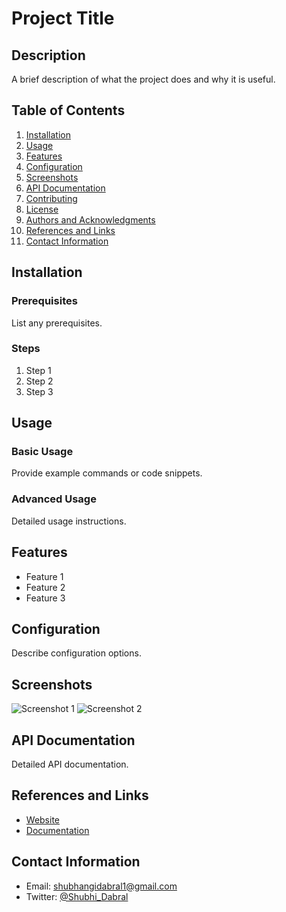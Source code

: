 # Project Title

## Description
A brief description of what the project does and why it is useful.

## Table of Contents
1. [Installation](#installation)
2. [Usage](#usage)
3. [Features](#features)
4. [Configuration](#configuration)
5. [Screenshots](#screenshots)
6. [API Documentation](#api-documentation)
7. [Contributing](#contributing)
8. [License](#license)
9. [Authors and Acknowledgments](#authors-and-acknowledgments)
10. [References and Links](#references-and-links)
11. [Contact Information](#contact-information)

## Installation
### Prerequisites
List any prerequisites.
### Steps
1. Step 1
2. Step 2
3. Step 3

## Usage
### Basic Usage
Provide example commands or code snippets.
### Advanced Usage
Detailed usage instructions.

## Features
- Feature 1
- Feature 2
- Feature 3

## Configuration
Describe configuration options.

## Screenshots
![Screenshot 1](link-to-screenshot1)
![Screenshot 2](link-to-screenshot2)

## API Documentation
Detailed API documentation.



## References and Links
- [Website](https://www.datacamp.com/tutorial/gemini-pro-api-tutorial)
- [Documentation](https://ai.google.dev/gemini-api/docs?_gl=1*ds1c7d*_up*MQ..&gclid=Cj0KCQjwpZWzBhC0ARIsACvjWRNWAwWTVLTZBoJw0iCdVOsQb9hULzJisMjIrf30gO24aH3nbVYrbXcaAtdzEALw_wcB)

## Contact Information
- Email: shubhangidabral1@gmail.com
- Twitter: [@Shubhi_Dabral](https://x.com/Shubhi_Dabral)

